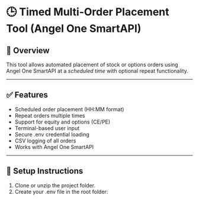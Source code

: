 # 🕒 Timed Multi-Order Placement Tool (Angel One SmartAPI)

## 📌 Overview
This tool allows automated placement of stock or options orders using Angel One SmartAPI at a *scheduled time* with optional repeat functionality.

---

## ✅ Features
- Scheduled order placement (HH:MM format)
- Repeat orders multiple times
- Support for equity and options (CE/PE)
- Terminal-based user input
- Secure .env credential loading
- CSV logging of all orders
- Works with Angel One SmartAPI

---

## 🔧 Setup Instructions

1. Clone or unzip the project folder.
2. Create your .env file in the root folder: